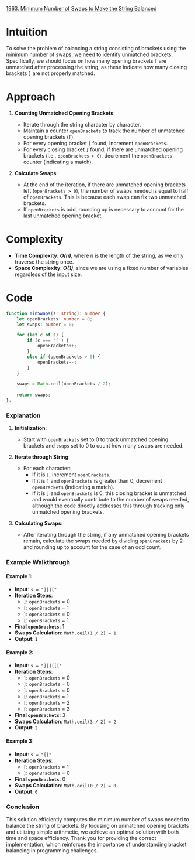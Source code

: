 [1963. Minimum Number of Swaps to Make the String Balanced](https://leetcode.com/problems/minimum-number-of-swaps-to-make-the-string-balanced/)

# Intuition

To solve the problem of balancing a string consisting of brackets using the minimum number of swaps, we need to identify unmatched brackets. Specifically, we should focus on how many opening brackets `[` are unmatched after processing the string, as these indicate how many closing brackets `]` are not properly matched.

# Approach

1. **Counting Unmatched Opening Brackets**:
   - Iterate through the string character by character.
   - Maintain a counter `openBrackets` to track the number of unmatched opening brackets (`[`). 
   - For every opening bracket `[` found, increment `openBrackets`.
   - For every closing bracket `]` found, if there are unmatched opening brackets (i.e., `openBrackets > 0`), decrement the `openBrackets` counter (indicating a match).

2. **Calculate Swaps**:
   - At the end of the iteration, if there are unmatched opening brackets left (`openBrackets > 0`), the number of swaps needed is equal to half of `openBrackets`. This is because each swap can fix two unmatched brackets.
   - If `openBrackets` is odd, rounding up is necessary to account for the last unmatched opening bracket.

# Complexity

- **Time Complexity**: ***O(n)***, where *n* is the length of the string, as we only traverse the string once.
- **Space Complexity**: ***O(1)***, since we are using a fixed number of variables regardless of the input size.

# Code

```typescript
function minSwaps(s: string): number {
    let openBrackets: number = 0;
    let swaps: number = 0;

    for (let c of s) {
        if (c === '[') {
            openBrackets++;
        } 
        else if (openBrackets > 0) {
            openBrackets--;
        }
    }
  
    swaps = Math.ceil(openBrackets / 2);
  
    return swaps;
};

```

### Explanation

1. **Initialization**:
   - Start with `openBrackets` set to 0 to track unmatched opening brackets and `swaps` set to 0 to count how many swaps are needed.

2. **Iterate through String**:
   - For each character:
     - If it is `[`, increment `openBrackets`.
     - If it is `]` and `openBrackets` is greater than 0, decrement `openBrackets` (indicating a match).
     - If it is `]` and `openBrackets` is 0, this closing bracket is unmatched and would eventually contribute to the number of swaps needed, although the code directly addresses this through tracking only unmatched opening brackets.

3. **Calculating Swaps**:
   - After iterating through the string, if any unmatched opening brackets remain, calculate the swaps needed by dividing `openBrackets` by 2 and rounding up to account for the case of an odd count.

### Example Walkthrough

#### Example 1:
- **Input**: `s = "][]["`
- **Iteration Steps**:
  - `]`: `openBrackets` = 0
  - `[`: `openBrackets` = 1
  - `]`: `openBrackets` = 0
  - `[`: `openBrackets` = 1
- **Final `openBrackets`**: 1
- **Swaps Calculation**: `Math.ceil(1 / 2) = 1`
- **Output**: `1`

#### Example 2:
- **Input**: `s = "]]][[["`
- **Iteration Steps**:
  - `]`: `openBrackets` = 0
  - `]`: `openBrackets` = 0
  - `]`: `openBrackets` = 0
  - `[`: `openBrackets` = 1
  - `[`: `openBrackets` = 2
  - `[`: `openBrackets` = 3
- **Final `openBrackets`**: 3
- **Swaps Calculation**: `Math.ceil(3 / 2) = 2`
- **Output**: `2`

#### Example 3:
- **Input**: `s = "[]"`
- **Iteration Steps**:
  - `[`: `openBrackets` = 1
  - `]`: `openBrackets` = 0
- **Final `openBrackets`**: 0
- **Swaps Calculation**: `Math.ceil(0 / 2) = 0`
- **Output**: `0`

### Conclusion

This solution efficiently computes the minimum number of swaps needed to balance the string of brackets. By focusing on unmatched opening brackets and utilizing simple arithmetic, we achieve an optimal solution with both time and space efficiency. Thank you for providing the correct implementation, which reinforces the importance of understanding bracket balancing in programming challenges.
